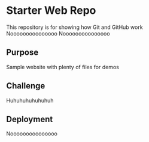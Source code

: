# Starter Web Repo

This repository is for showing how Git and GitHub work
Nooooooooooooooo
Nooooooooooooooo

## Purpose

Sample website with plenty of files for demos

## Challenge

Huhuhuhuhuhuhuh

## Deployment

Nooooooooooooooo
